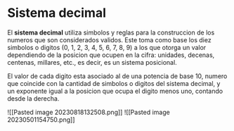 # Sistema decimal

El **sistema decimal** utiliza simbolos y reglas para la construccion de los numeros que son considerados validos. Este toma como base los diez simbolos o digitos (0, 1, 2, 3, 4, 5, 6, 7, 8, 9) a los que otorga un valor dependiendo de la posicion que ocupen en la cifra: unidades, decenas, centenas, millares, etc., es decir, es un sistema posicional.

El valor de cada digito esta asociado al de una potencia de base 10, numero que coincide con la cantidad de simbolos o digitos del sistema decimal, y un exponente igual a la posicion que ocupa el digito menos uno, contando desde la derecha.

![[Pasted image 20230818132508.png]]
![[Pasted image 20230501154750.png]]
